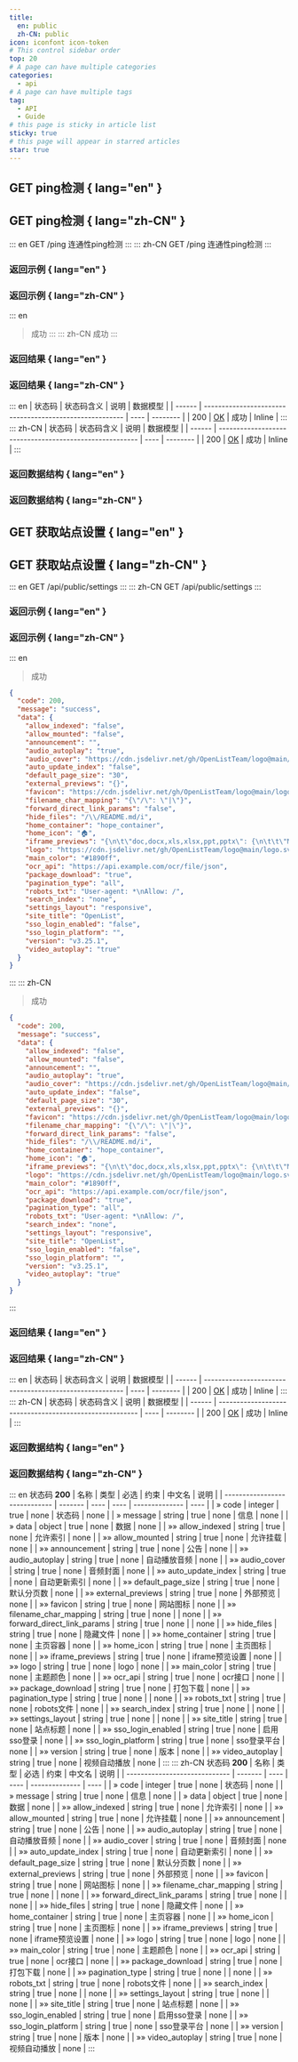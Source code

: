 ```yaml
---
title:
  en: public
  zh-CN: public
icon: iconfont icon-token
# This control sidebar order
top: 20
# A page can have multiple categories
categories:
  - api
# A page can have multiple tags
tag:
  - API
  - Guide
# this page is sticky in article list
sticky: true
# this page will appear in starred articles
star: true
---
```


## GET ping检测 { lang="en" }

## GET ping检测 { lang="zh-CN" }

::: en
GET /ping
连通性ping检测
:::
::: zh-CN
GET /ping
连通性ping检测
:::

### 返回示例 { lang="en" }

### 返回示例 { lang="zh-CN" }

::: en

> 成功
> :::
> ::: zh-CN
> 成功
> :::

### 返回结果 { lang="en" }

### 返回结果 { lang="zh-CN" }

::: en
| 状态码 | 状态码含义 | 说明 | 数据模型 |
| ------ | ------------------------------------------------------- | ---- | -------- |
| 200 | [OK](https://tools.ietf.org/html/rfc7231#section-6.3.1) | 成功 | Inline |
:::
::: zh-CN
| 状态码 | 状态码含义 | 说明 | 数据模型 |
| ------ | ------------------------------------------------------- | ---- | -------- |
| 200 | [OK](https://tools.ietf.org/html/rfc7231#section-6.3.1) | 成功 | Inline |
:::

### 返回数据结构 { lang="en" }

### 返回数据结构 { lang="zh-CN" }

## GET 获取站点设置 { lang="en" }

## GET 获取站点设置 { lang="zh-CN" }

::: en
GET /api/public/settings
:::
::: zh-CN
GET /api/public/settings
:::

### 返回示例 { lang="en" }

### 返回示例 { lang="zh-CN" }

::: en

> 成功

```json
{
  "code": 200,
  "message": "success",
  "data": {
    "allow_indexed": "false",
    "allow_mounted": "false",
    "announcement": "",
    "audio_autoplay": "true",
    "audio_cover": "https://cdn.jsdelivr.net/gh/OpenListTeam/logo@main/logo.svg",
    "auto_update_index": "false",
    "default_page_size": "30",
    "external_previews": "{}",
    "favicon": "https://cdn.jsdelivr.net/gh/OpenListTeam/logo@main/logo.svg",
    "filename_char_mapping": "{\"/\": \"|\"}",
    "forward_direct_link_params": "false",
    "hide_files": "/\\/README.md/i",
    "home_container": "hope_container",
    "home_icon": "🏠",
    "iframe_previews": "{\n\t\"doc,docx,xls,xlsx,ppt,pptx\": {\n\t\t\"Microsoft\":\"https://view.officeapps.live.com/op/view.aspx?src=$e_url\",\n\t\t\"Google\":\"https://docs.google.com/gview?url=$e_url&embedded=true\"\n\t},\n\t\"pdf\": {\n\t\t\"PDF.js\":\"https://alist-org.github.io/pdf.js/web/viewer.html?file=$e_url\"\n\t},\n\t\"epub\": {\n\t\t\"EPUB.js\":\"https://alist-org.github.io/static/epub.js/viewer.html?url=$e_url\"\n\t}\n}",
    "logo": "https://cdn.jsdelivr.net/gh/OpenListTeam/logo@main/logo.svg",
    "main_color": "#1890ff",
    "ocr_api": "https://api.example.com/ocr/file/json",
    "package_download": "true",
    "pagination_type": "all",
    "robots_txt": "User-agent: *\nAllow: /",
    "search_index": "none",
    "settings_layout": "responsive",
    "site_title": "OpenList",
    "sso_login_enabled": "false",
    "sso_login_platform": "",
    "version": "v3.25.1",
    "video_autoplay": "true"
  }
}
```

:::
::: zh-CN

> 成功

```json
{
  "code": 200,
  "message": "success",
  "data": {
    "allow_indexed": "false",
    "allow_mounted": "false",
    "announcement": "",
    "audio_autoplay": "true",
    "audio_cover": "https://cdn.jsdelivr.net/gh/OpenListTeam/logo@main/logo.svg",
    "auto_update_index": "false",
    "default_page_size": "30",
    "external_previews": "{}",
    "favicon": "https://cdn.jsdelivr.net/gh/OpenListTeam/logo@main/logo.svg",
    "filename_char_mapping": "{\"/\": \"|\"}",
    "forward_direct_link_params": "false",
    "hide_files": "/\\/README.md/i",
    "home_container": "hope_container",
    "home_icon": "🏠",
    "iframe_previews": "{\n\t\"doc,docx,xls,xlsx,ppt,pptx\": {\n\t\t\"Microsoft\":\"https://view.officeapps.live.com/op/view.aspx?src=$e_url\",\n\t\t\"Google\":\"https://docs.google.com/gview?url=$e_url&embedded=true\"\n\t},\n\t\"pdf\": {\n\t\t\"PDF.js\":\"https://OpenListTeam.github.io/pdf.js/web/viewer.html?file=$e_url\"\n\t},\n\t\"epub\": {\n\t\t\"EPUB.js\":\"https://OpenListTeam.github.io/static/epub.js/viewer.html?url=$e_url\"\n\t}\n}",
    "logo": "https://cdn.jsdelivr.net/gh/OpenListTeam/logo@main/logo.svg",
    "main_color": "#1890ff",
    "ocr_api": "https://api.example.com/ocr/file/json",
    "package_download": "true",
    "pagination_type": "all",
    "robots_txt": "User-agent: *\nAllow: /",
    "search_index": "none",
    "settings_layout": "responsive",
    "site_title": "OpenList",
    "sso_login_enabled": "false",
    "sso_login_platform": "",
    "version": "v3.25.1",
    "video_autoplay": "true"
  }
}
```

:::

### 返回结果 { lang="en" }

### 返回结果 { lang="zh-CN" }

::: en
| 状态码 | 状态码含义 | 说明 | 数据模型 |
| ------ | ------------------------------------------------------- | ---- | -------- |
| 200 | [OK](https://tools.ietf.org/html/rfc7231#section-6.3.1) | 成功 | Inline |
:::
::: zh-CN
| 状态码 | 状态码含义 | 说明 | 数据模型 |
| ------ | ------------------------------------------------------- | ---- | -------- |
| 200 | [OK](https://tools.ietf.org/html/rfc7231#section-6.3.1) | 成功 | Inline |
:::

### 返回数据结构 { lang="en" }

### 返回数据结构 { lang="zh-CN" }

::: en
状态码 **200**
| 名称 | 类型 | 必选 | 约束 | 中文名 | 说明 |
| ----------------------------- | ------- | ---- | ---- | -------------- | ---- |
| » code | integer | true | none | 状态码 | none |
| » message | string | true | none | 信息 | none |
| » data | object | true | none | 数据 | none |
| »» allow_indexed | string | true | none | 允许索引 | none |
| »» allow_mounted | string | true | none | 允许挂载 | none |
| »» announcement | string | true | none | 公告 | none |
| »» audio_autoplay | string | true | none | 自动播放音频 | none |
| »» audio_cover | string | true | none | 音频封面 | none |
| »» auto_update_index | string | true | none | 自动更新索引 | none |
| »» default_page_size | string | true | none | 默认分页数 | none |
| »» external_previews | string | true | none | 外部预览 | none |
| »» favicon | string | true | none | 网站图标 | none |
| »» filename_char_mapping | string | true | none | | none |
| »» forward_direct_link_params | string | true | none | | none |
| »» hide_files | string | true | none | 隐藏文件 | none |
| »» home_container | string | true | none | 主页容器 | none |
| »» home_icon | string | true | none | 主页图标 | none |
| »» iframe_previews | string | true | none | iframe预览设置 | none |
| »» logo | string | true | none | logo | none |
| »» main_color | string | true | none | 主题颜色 | none |
| »» ocr_api | string | true | none | ocr接口 | none |
| »» package_download | string | true | none | 打包下载 | none |
| »» pagination_type | string | true | none | | none |
| »» robots_txt | string | true | none | robots文件 | none |
| »» search_index | string | true | none | | none |
| »» settings_layout | string | true | none | | none |
| »» site_title | string | true | none | 站点标题 | none |
| »» sso_login_enabled | string | true | none | 启用sso登录 | none |
| »» sso_login_platform | string | true | none | sso登录平台 | none |
| »» version | string | true | none | 版本 | none |
| »» video_autoplay | string | true | none | 视频自动播放 | none |
:::
::: zh-CN
状态码 **200**
| 名称 | 类型 | 必选 | 约束 | 中文名 | 说明 |
| ----------------------------- | ------- | ---- | ---- | -------------- | ---- |
| » code | integer | true | none | 状态码 | none |
| » message | string | true | none | 信息 | none |
| » data | object | true | none | 数据 | none |
| »» allow_indexed | string | true | none | 允许索引 | none |
| »» allow_mounted | string | true | none | 允许挂载 | none |
| »» announcement | string | true | none | 公告 | none |
| »» audio_autoplay | string | true | none | 自动播放音频 | none |
| »» audio_cover | string | true | none | 音频封面 | none |
| »» auto_update_index | string | true | none | 自动更新索引 | none |
| »» default_page_size | string | true | none | 默认分页数 | none |
| »» external_previews | string | true | none | 外部预览 | none |
| »» favicon | string | true | none | 网站图标 | none |
| »» filename_char_mapping | string | true | none | | none |
| »» forward_direct_link_params | string | true | none | | none |
| »» hide_files | string | true | none | 隐藏文件 | none |
| »» home_container | string | true | none | 主页容器 | none |
| »» home_icon | string | true | none | 主页图标 | none |
| »» iframe_previews | string | true | none | iframe预览设置 | none |
| »» logo | string | true | none | logo | none |
| »» main_color | string | true | none | 主题颜色 | none |
| »» ocr_api | string | true | none | ocr接口 | none |
| »» package_download | string | true | none | 打包下载 | none |
| »» pagination_type | string | true | none | | none |
| »» robots_txt | string | true | none | robots文件 | none |
| »» search_index | string | true | none | | none |
| »» settings_layout | string | true | none | | none |
| »» site_title | string | true | none | 站点标题 | none |
| »» sso_login_enabled | string | true | none | 启用sso登录 | none |
| »» sso_login_platform | string | true | none | sso登录平台 | none |
| »» version | string | true | none | 版本 | none |
| »» video_autoplay | string | true | none | 视频自动播放 | none |
:::
